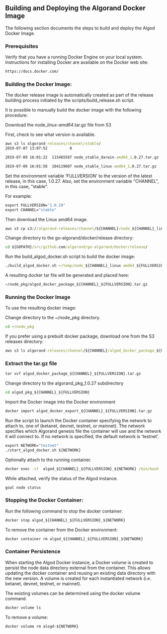
## Building and Deploying the Algorand Docker Image

The following section documents the steps to build and deploy the Algod Docker Image.

### Prerequisites
Verify that you have a running Docker Engine on your local system.  Instructions for installing Docker are available on the Docker web site:
```cmd
https://docs.docker.com/
```

### Building the Docker Image:
The docker release image is automatically created as part of the release building process initiated by the scripts/build_release.sh script.

It is possible to manually build the docker image with the following procedure:

Download the node_<channel>_linux-amd64_<version>.tar.gz file from S3 

First, check to see what version is available.
```cmd
aws s3 ls algorand-releases/channel/stable/
2019-07-07 13:07:52          0 

2019-07-09 16:01:22  115465587 node_stable_darwin-amd64_1.0.27.tar.gz

2019-07-09 16:01:58  104119607 node_stable_linux-amd64_1.0.27.tar.gz
```
Set the environment variable 'FULLVERSION' to the version of the latest release, in this case, 1.0.27.  Also, set the environment variable "CHANNEL", in this case, "stable".  

For example:
```cmd
export FULLVERSION="1.0.29"
export CHANNEL="stable"
```
Then download the Linux amd64 image.
```cmd
aws s3 cp s3://algorand-releases/channel/${CHANNEL}/node_${CHANNEL}_linux-amd64_${FULLVERSION}.tar.gz ~/temp/
```
Change directory to the go-algorand/docker/release directory:
```cmd
cd ${GOPATH}/src/github.com/algorand/go-algorand/docker/release/
```
Run the build_algod_docker.sh script to build the docker image:
```cmd
./build_algod_docker.sh ~/temp/node_${CHANNEL}_linux-amd64_${FULLVERSION}.tar.gz
```
A resulting docker tar file will be generated and placed here:
 ```cmd
 ~/node_pkg/algod_docker_package_${CHANNEL}_${FULLVERSION}.tar.gz
```

### Running the Docker Image
To use the resulting docker image:

Change directory to the ~/node_pkg directory.
```cmd
cd ~/node_pkg
```

If you prefer using a prebuilt docker package, download one from the S3 releases directory: 
```cmd
aws s3 ls algorand-releases/channel/${CHANNEL}/algod_docker_package_${CHANNEL}_${FULLVERSION}.tar.gz
```

### Extract the tar.gz file
```cmd
tar xvf algod_docker_package_${CHANNEL}_${FULLVERSION}.tar.gz
```
Change directory to the algorand_pkg_1.0.27 subdirectory
```cmd
cd algod_pkg_${CHANNEL}_${FULLVERSION} 
```
Import the Docker image into the Docker environment

```cmd
docker import algod_docker_export_${CHANNEL}_${FULLVERSION}.tar.gz
```
Run the script to launch the Docker container specifying the network to attach to, one of (betanet, devnet, testnet, or mainnet).  The network specifies which Algorand genesis file the container will use and the network it will connect to.  If no network is specified, the default network is 'testnet'.

```cmd
export NETWORK="testnet"
./start_algod_docker.sh ${NETWORK}
```
Optionally attach to the running container. 

```cmd
docker exec -it  algod_${CHANNEL}_${FULLVERSION}_${NETWORK} /bin/bash
```

While attached, verify the status of the Algod instance. 

```cmd
goal node status
```

### Stopping the Docker Container:
Run the following command to stop the docker container:
```cmd
docker stop algod_${CHANNEL}_${FULLVERSION}_${NETWORK}
```

To remove the container from the Docker environment:

```cmd
docker container rm algod_${CHANNEL}_${FULLVERSION}_${NETWORK}
```
### Container Persistence 
When starting the Algod Docker instance, a Docker volume is created to persist the node data directory external from the container.  This allows updating the docker container and reusing an existing data directory with the new version.  A volume is created for each instantiated network (i.e. betanet, devnet, testnet, or mainnet). 

The existing volumes can be determined using the docker volume command.
```cmd
docker volume ls
```
To remove a volume:
```cmd
docker volume rm alogd-${NETWORK}
```

 
